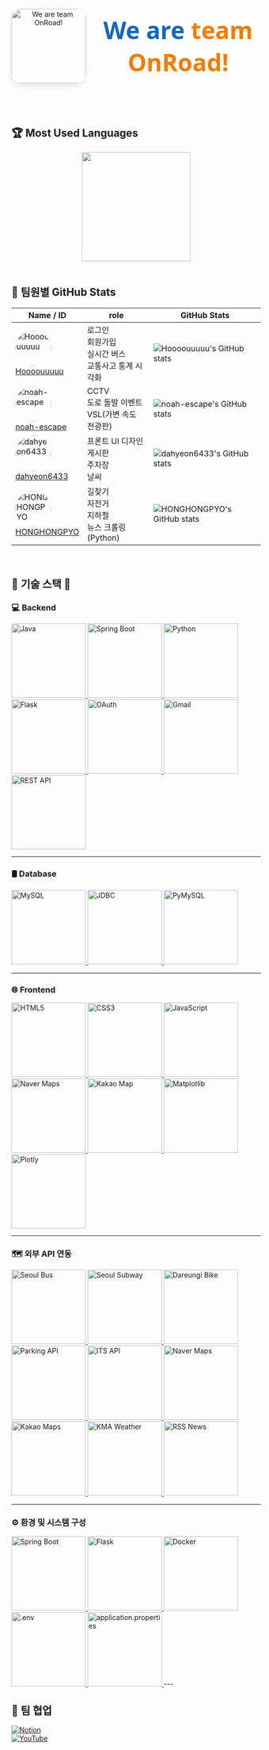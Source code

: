 <div align="center" style="display: flex; align-items: center; justify-content: center; gap: 20px; margin-bottom: 40px;">
  <img src="https://github.com/user-attachments/assets/7985261a-cb22-4b6e-8837-594ff9289a38" alt="We are team OnRoad!" width="150" style="border-radius: 20px; box-shadow: 0 4px 12px rgba(0,0,0,0.1);" />
  <h1 style="font-family: 'Segoe UI', Tahoma, Geneva, Verdana, sans-serif; font-weight: 700; font-size: 3rem; color: #1565c0; margin: 0;">
    We are <span style="color: #f57c00;">team OnRoad!</span>
  </h1>
</div>
<br/>

## 🏆 Most Used Languages
<div align="center">
  <!-- ex: GitHub readme stats 언어 비율 카드 (옵션) -->
  <img src="https://github-readme-stats.vercel.app/api/top-langs/?username=Hoooouuuuu&repo=trafficRoad&layout=compact&theme=github_dark" height="220"/>
</div>

<br/>

## 👥 팀원별 GitHub Stats

<div align="center">

| Name / ID | role | GitHub Stats |
|-----------|-------------|--------------|
| <img src="https://avatars.githubusercontent.com/u/83055772?v=4&s=72" width="72" height="72" style="border-radius:50%" alt="Hoooouuuuu" /> <br> [Hoooouuuuu](https://github.com/Hoooouuuuu) | 로그인<br>회원가입<br>실시간 버스<br>교통사고 통계 시각화 | ![Hoooouuuuu's GitHub stats](https://github-readme-stats.vercel.app/api?username=Hoooouuuuu&show_icons=true&theme=github_dark) |
| <img src="https://avatars.githubusercontent.com/u/128485080?v=4&s=72" width="72" height="72" style="border-radius:50%" alt="noah-escape" /> <br> [noah-escape](https://github.com/noah-escape) | CCTV<br>도로 돌발 이벤트<br>VSL(가변 속도 전광판) | ![noah-escape's GitHub stats](https://github-readme-stats.vercel.app/api?username=noah-escape&show_icons=true&theme=github_dark) |
| <img src="https://avatars.githubusercontent.com/u/110499677?v=4&s=72" width="72" height="72" style="border-radius:50%" alt="dahyeon6433" /> <br> [dahyeon6433](https://github.com/dahyeon6433) | 프론트 UI 디자인<br>게시판<br>주차장<br>날씨 | ![dahyeon6433's GitHub stats](https://github-readme-stats.vercel.app/api?username=dahyeon6433&show_icons=true&theme=github_dark) |
| <img src="https://avatars.githubusercontent.com/u/126768287?v=4&s=72" width="72" height="72" style="border-radius:50%" alt="HONGHONGPYO" /> <br> [HONGHONGPYO](https://github.com/HONGHONGPYO) | 길찾기<br>자전거<br>지하철<br>뉴스 크롤링 (Python) | ![HONGHONGPYO's GitHub stats](https://github-readme-stats.vercel.app/api?username=HONGHONGPYO&show_icons=true&theme=github_dark) |
</div>

<br/>

## 🔧 기술 스택 🔧

### 💻 Backend

<a href="https://www.java.com/" target="_blank" rel="noopener noreferrer">
  <img src="https://img.shields.io/badge/Java-007396?style=flat-square&logo=java&logoColor=white" alt="Java" width="150" />
</a>
<a href="https://spring.io/projects/spring-boot" target="_blank" rel="noopener noreferrer">
  <img src="https://img.shields.io/badge/Spring_Boot-6DB33F?style=flat-square&logo=spring&logoColor=white" alt="Spring Boot" width="150" />
</a>
<a href="https://www.python.org/" target="_blank" rel="noopener noreferrer">
  <img src="https://img.shields.io/badge/Python-3776AB?style=flat-square&logo=python&logoColor=white" alt="Python" width="150" />
</a>
<a href="https://flask.palletsprojects.com/" target="_blank" rel="noopener noreferrer">
  <img src="https://img.shields.io/badge/Flask-000000?style=flat-square&logo=flask&logoColor=white" alt="Flask" width="150" />
</a>
<a href="https://oauth.net/" target="_blank" rel="noopener noreferrer">
  <img src="https://img.shields.io/badge/OAuth-000000?style=flat-square&logo=oauth&logoColor=white" alt="OAuth" width="150" />
</a>
<a href="https://mail.google.com/" target="_blank" rel="noopener noreferrer">
  <img src="https://img.shields.io/badge/Gmail-D14836?style=flat-square&logo=gmail&logoColor=white" alt="Gmail" width="150" />
</a>
<a href="https://restfulapi.net/" target="_blank" rel="noopener noreferrer">
  <img src="https://img.shields.io/badge/REST_API-61DAFB?style=flat-square&logo=rest&logoColor=black" alt="REST API" width="150" />
</a>

---

### 🛢️ Database

<a href="https://www.mysql.com/" target="_blank" rel="noopener noreferrer">
  <img src="https://img.shields.io/badge/MySQL-4479A1?style=flat-square&logo=mysql&logoColor=white" alt="MySQL" width="150" />
</a>
<a href="https://docs.oracle.com/javase/8/docs/technotes/guides/jdbc/" target="_blank" rel="noopener noreferrer">
  <img src="https://img.shields.io/badge/JDBC-007396?style=flat-square&logo=java&logoColor=white" alt="JDBC" width="150" />
</a>
<a href="https://pymysql.readthedocs.io/en/latest/" target="_blank" rel="noopener noreferrer">
  <img src="https://img.shields.io/badge/PyMySQL-3776AB?style=flat-square&logo=python&logoColor=white" alt="PyMySQL" width="150" />
</a>

---

### 🌐 Frontend

<a href="https://developer.mozilla.org/en-US/docs/Web/HTML" target="_blank" rel="noopener noreferrer">
  <img src="https://img.shields.io/badge/HTML5-E34F26?style=flat-square&logo=html5&logoColor=white" alt="HTML5" width="150" />
</a>
<a href="https://developer.mozilla.org/en-US/docs/Web/CSS" target="_blank" rel="noopener noreferrer">
  <img src="https://img.shields.io/badge/CSS3-1572B6?style=flat-square&logo=css3&logoColor=white" alt="CSS3" width="150" />
</a>
<a href="https://developer.mozilla.org/en-US/docs/Web/JavaScript" target="_blank" rel="noopener noreferrer">
  <img src="https://img.shields.io/badge/JavaScript-F7DF1E?style=flat-square&logo=javascript&logoColor=black" alt="JavaScript" width="150" />
</a>
<a href="https://navermaps.github.io/" target="_blank" rel="noopener noreferrer">
  <img src="https://img.shields.io/badge/Naver_Maps-03C75A?style=flat-square&logo=naver&logoColor=white" alt="Naver Maps" width="150" />
</a>
<a href="https://apis.map.kakao.com/" target="_blank" rel="noopener noreferrer">
  <img src="https://img.shields.io/badge/Kakao_Map-FFCD00?style=flat-square&logo=kakaotalk&logoColor=black" alt="Kakao Map" width="150" />
</a>
<a href="https://matplotlib.org/" target="_blank" rel="noopener noreferrer">
  <img src="https://img.shields.io/badge/Matplotlib-11557C?style=flat-square&logo=python&logoColor=white" alt="Matplotlib" width="150" />
</a>
<a href="https://plotly.com/javascript/" target="_blank" rel="noopener noreferrer">
  <img src="https://img.shields.io/badge/Plotly-3F4F75?style=flat-square&logo=plotly&logoColor=white" alt="Plotly" width="150" />
</a>

---

### 🗺️ 외부 API 연동

<a href="https://data.seoul.go.kr/" target="_blank" rel="noopener noreferrer">
  <img src="https://img.shields.io/badge/Seoul_Bus-0099FF?style=flat-square&logo=bus&logoColor=white" alt="Seoul Bus" width="150" />
</a>
<a href="https://data.seoul.go.kr/" target="_blank" rel="noopener noreferrer">
  <img src="https://img.shields.io/badge/Seoul_Subway-FFD400?style=flat-square&logo=subway&logoColor=black" alt="Seoul Subway" width="150" />
</a>
<a href="https://www.bikeseoul.com/" target="_blank" rel="noopener noreferrer">
  <img src="https://img.shields.io/badge/Dareungi_Bike-7BC043?style=flat-square&logo=bicycle&logoColor=white" alt="Dareungi Bike" width="150" />
</a>
<a href="#" target="_blank" rel="noopener noreferrer">
  <img src="https://img.shields.io/badge/Parking_API-008080?style=flat-square&logo=parking&logoColor=white" alt="Parking API" width="150" />
</a>
<a href="#" target="_blank" rel="noopener noreferrer">
  <img src="https://img.shields.io/badge/ITS_API-FF6F61?style=flat-square&logo=car&logoColor=white" alt="ITS API" width="150" />
</a>
<a href="https://navermaps.github.io/" target="_blank" rel="noopener noreferrer">
  <img src="https://img.shields.io/badge/Naver_Maps-03C75A?style=flat-square&logo=naver&logoColor=white" alt="Naver Maps" width="150" />
</a>
<a href="https://apis.map.kakao.com/" target="_blank" rel="noopener noreferrer">
  <img src="https://img.shields.io/badge/Kakao_Maps-FFCD00?style=flat-square&logo=kakaotalk&logoColor=black" alt="Kakao Maps" width="150" />
</a>
<a href="https://www.kma.go.kr/" target="_blank" rel="noopener noreferrer">
  <img src="https://img.shields.io/badge/KMA_Weather-004D99?style=flat-square&logo=weather&logoColor=white" alt="KMA Weather" width="150" />
</a>
<a href="#" target="_blank" rel="noopener noreferrer">
  <img src="https://img.shields.io/badge/RSS_News-FF6600?style=flat-square&logo=rss&logoColor=white" alt="RSS News" width="150" />
</a>

---

### ⚙️ 환경 및 시스템 구성

<a href="https://spring.io/projects/spring-boot" target="_blank" rel="noopener noreferrer">
  <img src="https://img.shields.io/badge/Spring_Boot-6DB33F?style=flat-square&logo=spring&logoColor=white" alt="Spring Boot" width="150" />
</a>
<a href="https://flask.palletsprojects.com/" target="_blank" rel="noopener noreferrer">
  <img src="https://img.shields.io/badge/Flask-000000?style=flat-square&logo=flask&logoColor=white" alt="Flask" width="150" />
</a>
<a href="https://www.docker.com/" target="_blank" rel="noopener noreferrer">
  <img src="https://img.shields.io/badge/Docker-2496ED?style=flat-square&logo=docker&logoColor=white" alt="Docker" width="150" />
</a>
<a href="#" target="_blank" rel="noopener noreferrer">
  <img src="https://img.shields.io/badge/.env-F6E05E?style=flat-square&logo=docker&logoColor=black" alt=".env" width="150" />
</a>
<a href="#" target="_blank" rel="noopener noreferrer">
  <img src="https://img.shields.io/badge/application.properties-007ACC?style=flat-square&logo=microsoftazure&logoColor=white" alt="application.properties" width="150" />
</a>
---

## 🤝 팀 협업

[![Notion](https://img.shields.io/badge/Notion-000000?style=flat-square&logo=notion&logoColor=white)](https://notion.so/YOUR_NOTION)  
[![YouTube](https://img.shields.io/badge/YouTube-FF0000?style=flat-square&logo=youtube&logoColor=white)](https://youtube.com/YOUR_CHANNEL)

